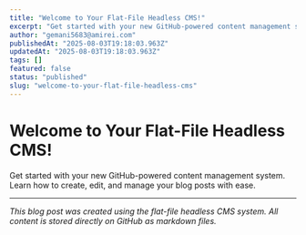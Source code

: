 ```yaml
---
title: "Welcome to Your Flat-File Headless CMS!"
excerpt: "Get started with your new GitHub-powered content management system. Learn how to create, edit, and manage your blog posts with ease."
author: "gemani5683@amirei.com"
publishedAt: "2025-08-03T19:18:03.963Z"
updatedAt: "2025-08-03T19:18:03.963Z"
tags: []
featured: false
status: "published"
slug: "welcome-to-your-flat-file-headless-cms"
---
```


# Welcome to Your Flat-File Headless CMS!

Get started with your new GitHub-powered content management system. Learn how to create, edit, and manage your blog posts with ease.

---

*This blog post was created using the flat-file headless CMS system. All content is stored directly on GitHub as markdown files.*
